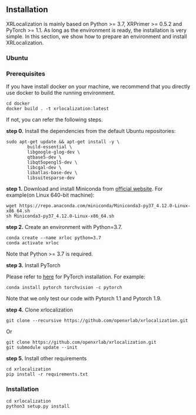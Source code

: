 ## Installation
XRLocalization is mainly based on Python >= 3.7, XRPrimer >= 0.5.2 and PyTorch >= 1.1.
As long as the environment is ready, the installation is very simple. In this section,
we show how to prepare an environment and install XRLocalization.

### Ubuntu
### Prerequisites
If you have install docker on your machine, we recommend that you directly
use docker to build the running environment.
```commandline
cd docker
docker build . -t xrlocalization:latest
```
If not, you can refer the following steps.

**step 0.**
Install the dependencies from the default Ubuntu repositories:
```commandline
sudo apt-get update && apt-get install -y \
        build-essential \
        libgoogle-glog-dev \
        qtbase5-dev \
        libqt5opengl5-dev \
        libcgal-dev \
        libatlas-base-dev \
        libsuitesparse-dev
```

**step 1.**
Download and install Miniconda from [official website](https://docs.conda.io/en/latest/miniconda.html).
For example(on Linux 640-bit machine):
```commandline
wget https://repo.anaconda.com/miniconda/Miniconda3-py37_4.12.0-Linux-x86_64.sh
sh Miniconda3-py37_4.12.0-Linux-x86_64.sh
```

**step 2.**
Create an environment with Python=3.7.
```commandline
conda create --name xrloc python=3.7
conda activate xrloc
```
Note that Python >= 3.7 is required.


**step 3.**
Install PyTorch

Please refer to [here](https://pytorch.org/) for PyTorch installation. For example:
```commandline
conda install pytorch torchvision -c pytorch
```
Note that we only test our code with Pytorch 1.1 and Pytorch 1.9.

**step 4.**
Clone xrlocalization
```commandline
git clone --recursive https://github.com/openxrlab/xrlocalization.git
```
Or
```commandline
git clone https://github.com/openxrlab/xrlocalization.git
git submodule update --init
```

**step 5.**
Install other requirements
```commandline
cd xrlocalization
pip install -r requirements.txt
```



### Installation
```commandline
cd xrlocalization
python3 setup.py install
```
